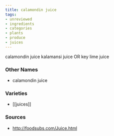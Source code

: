 ```yaml
---
title: calamondin juice
tags:
- unreviewed
- ingredients
- categories
- plants
- produce
- juices
---
```

calamondin juice kalamansi juice OR key lime juice

### Other Names

* calamondin juice

### Varieties

* [[juices]]

### Sources
* http://foodsubs.com/Juice.html
